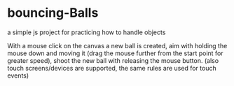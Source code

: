 # bouncing-Balls 
a simple js project for practicing  how to handle objects


With a mouse click on the canvas a new ball is created, aim with holding the mouse down and moving it (drag the mouse further from the start point for greater speed), shoot the new ball with releasing the mouse button. (also touch screens/devices are supported, the same rules are used for touch events)
